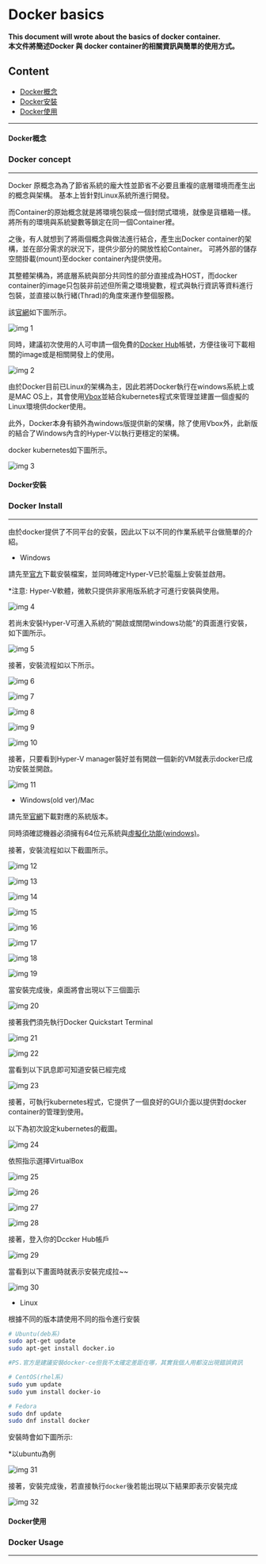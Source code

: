 # Docker basics


**This document will wrote about the basics of docker container.<br>
本文件將簡述Docker 與 docker container的相關資訊與簡單的使用方式。**


## Content
* [Docker概念](#Docker概念)
* [Docker安裝](#Docker安裝)
* [Docker使用](#Docker使用)

-----------------------------------

#### Docker概念
### Docker concept

___________________________________

Docker 原概念為為了節省系統的龐大性並節省不必要且重複的底層環境而產生出的概念與架構。 基本上皆針對Linux系統所進行開發。

而Container的原始概念就是將環境包裝成一個封閉式環境，就像是貨櫃箱一樣。 將所有的環境與系統變數等鎖定在同一個Container裡。

之後，有人就想到了將兩個概念與做法進行結合，產生出Docker container的架構，並在部分需求的狀況下，提供少部分的開放性給Container。 可將外部的儲存空間掛載(mount)至docker container內提供使用。

其整體架構為，將底層系統與部分共同性的部分直接成為HOST，而docker container的image只包裝非前述但所需之環境變數，程式與執行資訊等資料進行包裝，並直接以執行緒(Thrad)的角度來運作整個服務。

該[官網](https://www.docker.com/)如下圖所示。

![img 1](img/Pic01.PNG) <br />

同時，建議初次使用的人可申請一個免費的[Docker Hub](https://hub.docker.com/)帳號，方便往後可下載相關的image或是相關開發上的使用。

![img 2](img/Pic02.PNG) <br />

由於Docker目前已Linux的架構為主，因此若將Docker執行在windows系統上或是MAC OS上，其會使用[Vbox](https://www.virtualbox.org/)並結合kubernetes程式來管理並建置一個虛擬的Linux環境供docker使用。

此外，Docker本身有額外為windows版提供新的架構，除了使用Vbox外，此新版的結合了Windows內含的Hyper-V以執行更穩定的架構。

docker kubernetes如下圖所示。

![img 3](img/Pic03.PNG) <br />

#### Docker安裝
### Docker Install

___________________________________


由於docker提供了不同平台的安裝，因此以下以不同的作業系統平台做簡單的介紹。

* Windows

請先至[官方](https://store.docker.com/editions/community/docker-ce-desktop-windows)下載安裝檔案，並同時確定Hyper-V已於電腦上安裝並啟用。

*注意: Hyper-V軟體，微軟只提供非家用版系統才可進行安裝與使用。

![img 4](img/Pic04.PNG) <br />

若尚未安裝Hyper-V可進入系統的"開啟或關閉windows功能"的頁面進行安裝，如下圖所示。

![img 5](img/Pic05.PNG) <br />

接著，安裝流程如以下所示。

![img 6](img/Pic06.PNG) <br />

![img 7](img/Pic07.PNG) <br />

![img 8](img/Pic08.PNG) <br />

![img 9](img/Pic09.PNG) <br />

![img 10](img/Pic10.PNG) <br />

接著，只要看到Hyper-V manager裝好並有開啟一個新的VM就表示docker已成功安裝並開啟。

![img 11](img/Pic11.PNG) <br />

* Windows(old ver)/Mac

請先至[官網](https://docs.docker.com/toolbox/toolbox_install_windows/#step-2-install-docker-toolbox)下載對應的系統版本。

同時須確認機器必須擁有64位元系統與[虛擬化功能(windows)](https://www.microsoft.com/en-us/download/details.aspx?id=592)。

接著，安裝流程如以下截圖所示。

![img 12](img/Pic12.PNG) <br />

![img 13](img/Pic13.PNG) <br />

![img 14](img/Pic14.PNG) <br />

![img 15](img/Pic15.PNG) <br />

![img 16](img/Pic16.PNG) <br />

![img 17](img/Pic17.PNG) <br />

![img 18](img/Pic18.PNG) <br />

![img 19](img/Pic19.PNG) <br />

當安裝完成後，桌面將會出現以下三個圖示

![img 20](img/Pic20.PNG) <br />

接著我們須先執行Docker Quickstart Terminal

![img 21](img/Pic21.PNG) <br />

![img 22](img/Pic22.PNG) <br />

當看到以下訊息即可知道安裝已經完成

![img 23](img/Pic23.PNG) <br />

接著，可執行kubernetes程式，它提供了一個良好的GUI介面以提供對docker container的管理到使用。

以下為初次設定kubernetes的截圖。

![img 24](img/Pic24.PNG) <br />

依照指示選擇VirtualBox

![img 25](img/Pic25.PNG) <br />

![img 26](img/Pic26.PNG) <br />

![img 27](img/Pic27.PNG) <br />

![img 28](img/Pic28.PNG) <br />

接著，登入你的Dccker Hub帳戶

![img 29](img/Pic29.PNG) <br />

當看到以下畫面時就表示安裝完成拉~~

![img 30](img/Pic30.PNG) <br />

* Linux

根據不同的版本請使用不同的指令進行安裝

```bash
# Ubuntu(deb系)
sudo apt-get update
sudo apt-get install docker.io 

#PS.官方是建議安裝docker-ce但我不太確定差距在哪，其實我個人用都沒出現錯誤資訊

# CentOS(rhel系)
sudo yum update
sudo yum install docker-io

# Fedora
sudo dnf update
sudo dnf install docker
```

安裝時會如下圖所示:

*以ubuntu為例

![img 31](img/Pic31.PNG) <br />

接著，安裝完成後，若直接執行```docker```後若能出現以下結果即表示安裝完成

![img 32](img/Pic32.PNG) <br />


#### Docker使用
### Docker Usage

___________________________________


